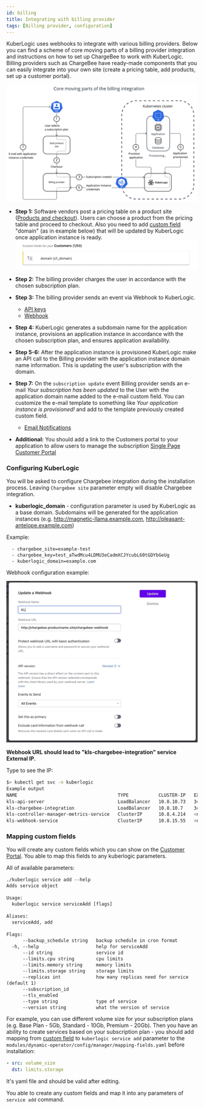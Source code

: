```yaml
---
id: billing
title: Integrating with billing provider
tags: [Billing provider, configuration]
---
```


KuberLogic uses webhooks to integrate with various billing providers. Below you can find a scheme of core moving parts of a billing provider integration and instructions on how to set up ChargeBee to work with KuberLogic.
Billing providers such as ChargeBee have ready-made components that you can easily integrate into your own site (create a pricing table, add products, set up a customer portal).

![](/img/billing_integration.png)

- **Step 1:** Software vendors post a pricing table on a product site ([Products and checkout](https://www.chargebee.com/checkout-portal-docs/drop-in-integration.html#integrating-checkout)). Users can choose a product from the pricing table and proceed to checkout. Also you need to add [custom field](https://www.chargebee.com/docs/2.0/custom_fields.html) "domain" (as in example below) that will be updated by KuberLogic once application instance is ready.
  ![](/img/chargebee_custom_field.png)

- **Step 2:** The billing provider charges the user in accordance with the chosen subscription plan.

- **Step 3:** The billing provider sends an event via Webhook to KuberLogic.

  - [API keys](https://www.chargebee.com/docs/2.0/api_keys.html)
  - [Webhook](https://www.chargebee.com/docs/2.0/events_and_webhooks.html)

- **Step 4:** KuberLogic generates a subdomain name for the application instance, provisions an application instance in accordance with the chosen subscription plan, and ensures application availability.

- **Step 5-6:** After the application instance is provisioned KuberLogic make an API call to the Billing provider with the application instance domain name information. This is updating the user's subscription with the domain.

- **Step 7:** On the `subscription update` event Billing provider sends an e-mail _Your subscription has been updated_ to the User with the application domain name added to the e-mail custom field. You can customize the e-mail template to something like _Your application instance is provisioned!_ and add to the template previously created custom field.

  - [Email Notifications](https://www.chargebee.com/docs/2.0/email-notifications-v2.html)

- **Additional:** You should add a link to the Customers portal to your application to allow users to manage the subscription [Single Page Customer Portal](https://www.chargebee.com/docs/1.0/customer_portal.html)

### Configuring KuberLogic

You will be asked to configure Chargebee integration during the installation process. Leaving `Chargebee site` parameter empty will disable Chargebee integration.

- **kuberlogic_domain** - configuration parameter is used by KuberLogic as a base domain. Subdomains will be generated for the application instances (e.g. http://magnetic-llama.example.com, http://pleasant-antelope.example.com)

Example:

```shell
  - chargebee_site=example-test
  - chargebee_key=test_aTwdMcu4LDMU3eCadmXCJYcubL60tGDYbGeUg
  - kuberlogic_domain=example.com
```

Webhook configuration example:

![](/img/Webhook_example.png)

**Webhook URL should lead to "kls-chargebee-integration" service External IP.**

Type to see the IP:

```sh
$> kubectl get svc -n kuberlogic
Example output
NAME                                     TYPE           CLUSTER-IP   EXTERNAL-IP      PORT(S)        AGE
kls-api-server                           LoadBalancer   10.8.10.73   34.121.153.159   80:31098/TCP   5h19m
kls-chargebee-integration                LoadBalancer   10.8.10.7    34.135.30.100    80:32415/TCP   5h19m
kls-controller-manager-metrics-service   ClusterIP      10.8.4.214   <none>           8443/TCP       5h19m
kls-webhook-service                      ClusterIP      10.8.15.55   <none>           443/TCP        5h19m
```

### Mapping custom fields

You will create any custom fields which you can show on the [Customer Portal](https://www.chargebee.com/docs/2.0/inapp-self-serve-portal.html). You able to map this fields to any kuberlogic parameters.

All of available parameters:

```shell
./kuberlogic service add --help
Adds service object

Usage:
  kuberlogic service serviceAdd [flags]

Aliases:
  serviceAdd, add

Flags:
      --backup_schedule string   backup schedule in cron format
  -h, --help                     help for serviceAdd
      --id string                service id
      --limits.cpu string        cpu limits
      --limits.memory string     memory limits
      --limits.storage string    storage limits
      --replicas int             how many replicas need for service (default 1)
      --subscription_id
      --tls_enabled
      --type string              type of service
      --version string           what the version of service

```

For example, you can use different volume size for your subscription plans (e.g. Base Plan - 5Gb, Standard - 10Gb, Premium - 20Gb). Then you have an ability to create services based on your subscription plan - you should add mapping from [custom field](https://www.chargebee.com/docs/2.0/custom_fields.html) to `kuberlogic service add` parameter to the `modules/dynamic-operator/config/manager/mapping-fields.yaml` before installation:

```yaml
- src: volume_size
  dst: limits.storage
```

It's yaml file and should be valid after editing.

You able to create any custom fields and map it into any parameters of `service add` command.

